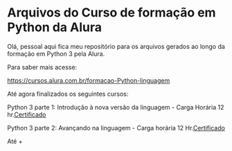 # Arquivos do Curso de formação em Python da Alura

Olá, pessoal aqui fica meu repositório para os arquivos gerados ao longo da formação em Python 3 pela Alura.

Para saber mais acesse:

https://cursos.alura.com.br/formacao-Python-linguagem

Até agora finalizados os seguintes cursos:

Python 3 parte 1: Introdução à nova versão da linguagem - Carga Horária 12 hr.[Certificado](https://drive.google.com/file/d/1Vg6mCV2imRD3OwWUTk5JoAHVgqEx0PUG/view?usp=sharing)

Python 3 parte 2: Avançando na linguagem - Carga horária 12 Hr.[Certificado](https://drive.google.com/file/d/14523DWWqVe6Fv_-UG4YMfHQ7z8AYId8x/view?usp=sharing) 


Até +
